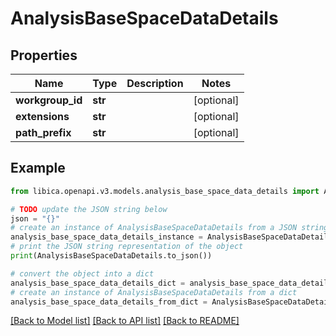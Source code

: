 # AnalysisBaseSpaceDataDetails


## Properties

Name | Type | Description | Notes
------------ | ------------- | ------------- | -------------
**workgroup_id** | **str** |  | [optional] 
**extensions** | **str** |  | [optional] 
**path_prefix** | **str** |  | [optional] 

## Example

```python
from libica.openapi.v3.models.analysis_base_space_data_details import AnalysisBaseSpaceDataDetails

# TODO update the JSON string below
json = "{}"
# create an instance of AnalysisBaseSpaceDataDetails from a JSON string
analysis_base_space_data_details_instance = AnalysisBaseSpaceDataDetails.from_json(json)
# print the JSON string representation of the object
print(AnalysisBaseSpaceDataDetails.to_json())

# convert the object into a dict
analysis_base_space_data_details_dict = analysis_base_space_data_details_instance.to_dict()
# create an instance of AnalysisBaseSpaceDataDetails from a dict
analysis_base_space_data_details_from_dict = AnalysisBaseSpaceDataDetails.from_dict(analysis_base_space_data_details_dict)
```
[[Back to Model list]](../README.md#documentation-for-models) [[Back to API list]](../README.md#documentation-for-api-endpoints) [[Back to README]](../README.md)


